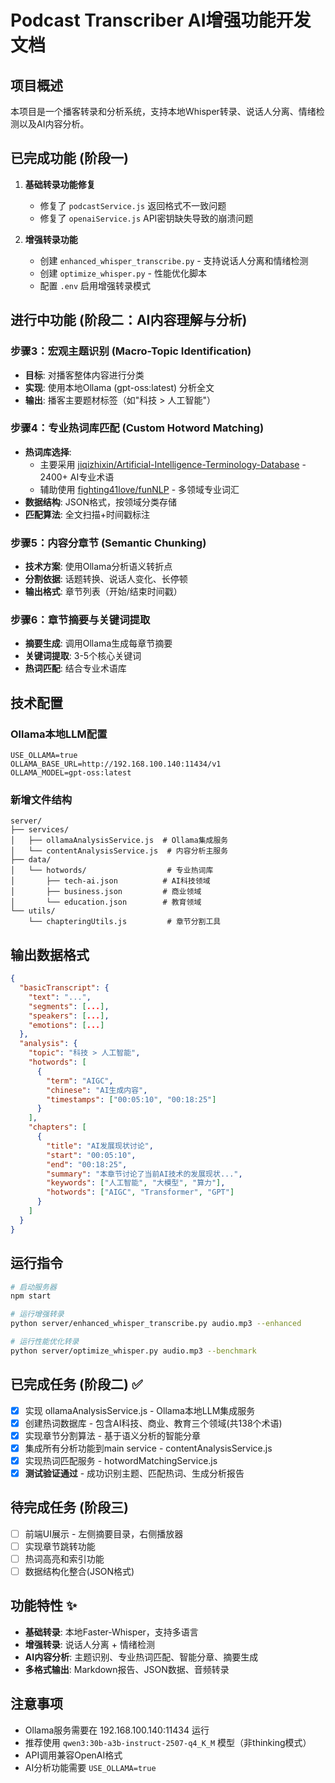 # Podcast Transcriber AI增强功能开发文档

## 项目概述
本项目是一个播客转录和分析系统，支持本地Whisper转录、说话人分离、情绪检测以及AI内容分析。

## 已完成功能 (阶段一)
1. **基础转录功能修复**
   - 修复了 `podcastService.js` 返回格式不一致问题
   - 修复了 `openaiService.js` API密钥缺失导致的崩溃问题

2. **增强转录功能**
   - 创建 `enhanced_whisper_transcribe.py` - 支持说话人分离和情绪检测
   - 创建 `optimize_whisper.py` - 性能优化脚本
   - 配置 `.env` 启用增强转录模式

## 进行中功能 (阶段二：AI内容理解与分析)

### 步骤3：宏观主题识别 (Macro-Topic Identification)
- **目标**: 对播客整体内容进行分类
- **实现**: 使用本地Ollama (gpt-oss:latest) 分析全文
- **输出**: 播客主要题材标签（如"科技 > 人工智能"）

### 步骤4：专业热词库匹配 (Custom Hotword Matching)
- **热词库选择**: 
  - 主要采用 [jiqizhixin/Artificial-Intelligence-Terminology-Database](https://github.com/jiqizhixin/Artificial-Intelligence-Terminology-Database) - 2400+ AI专业术语
  - 辅助使用 [fighting41love/funNLP](https://github.com/fighting41love/funNLP) - 多领域专业词汇
- **数据结构**: JSON格式，按领域分类存储
- **匹配算法**: 全文扫描+时间戳标注

### 步骤5：内容分章节 (Semantic Chunking)
- **技术方案**: 使用Ollama分析语义转折点
- **分割依据**: 话题转换、说话人变化、长停顿
- **输出格式**: 章节列表（开始/结束时间戳）

### 步骤6：章节摘要与关键词提取
- **摘要生成**: 调用Ollama生成每章节摘要
- **关键词提取**: 3-5个核心关键词
- **热词匹配**: 结合专业术语库

## 技术配置

### Ollama本地LLM配置
```env
USE_OLLAMA=true
OLLAMA_BASE_URL=http://192.168.100.140:11434/v1
OLLAMA_MODEL=gpt-oss:latest
```

### 新增文件结构
```
server/
├── services/
│   ├── ollamaAnalysisService.js  # Ollama集成服务
│   └── contentAnalysisService.js  # 内容分析主服务
├── data/
│   └── hotwords/                  # 专业热词库
│       ├── tech-ai.json          # AI科技领域
│       ├── business.json         # 商业领域
│       └── education.json        # 教育领域
└── utils/
    └── chapteringUtils.js         # 章节分割工具
```

## 输出数据格式
```json
{
  "basicTranscript": {
    "text": "...",
    "segments": [...],
    "speakers": [...],
    "emotions": [...]
  },
  "analysis": {
    "topic": "科技 > 人工智能",
    "hotwords": [
      {
        "term": "AIGC",
        "chinese": "AI生成内容",
        "timestamps": ["00:05:10", "00:18:25"]
      }
    ],
    "chapters": [
      {
        "title": "AI发展现状讨论",
        "start": "00:05:10",
        "end": "00:18:25",
        "summary": "本章节讨论了当前AI技术的发展现状...",
        "keywords": ["人工智能", "大模型", "算力"],
        "hotwords": ["AIGC", "Transformer", "GPT"]
      }
    ]
  }
}
```

## 运行指令
```bash
# 启动服务器
npm start

# 运行增强转录
python server/enhanced_whisper_transcribe.py audio.mp3 --enhanced

# 运行性能优化转录
python server/optimize_whisper.py audio.mp3 --benchmark
```

## 已完成任务 (阶段二) ✅
- [x] 实现 ollamaAnalysisService.js - Ollama本地LLM集成服务
- [x] 创建热词数据库 - 包含AI科技、商业、教育三个领域(共138个术语)
- [x] 实现章节分割算法 - 基于语义分析的智能分章
- [x] 集成所有分析功能到main service - contentAnalysisService.js
- [x] 实现热词匹配服务 - hotwordMatchingService.js
- [x] **测试验证通过** - 成功识别主题、匹配热词、生成分析报告

## 待完成任务 (阶段三)
- [ ] 前端UI展示 - 左侧摘要目录，右侧播放器
- [ ] 实现章节跳转功能
- [ ] 热词高亮和索引功能
- [ ] 数据结构化整合(JSON格式)

## 功能特性 ✨
- **基础转录**: 本地Faster-Whisper，支持多语言
- **增强转录**: 说话人分离 + 情绪检测
- **AI内容分析**: 主题识别、专业热词匹配、智能分章、摘要生成
- **多格式输出**: Markdown报告、JSON数据、音频转录

## 注意事项
- Ollama服务需要在 192.168.100.140:11434 运行
- 推荐使用 `qwen3:30b-a3b-instruct-2507-q4_K_M` 模型（非thinking模式）
- API调用兼容OpenAI格式
- AI分析功能需要 `USE_OLLAMA=true`